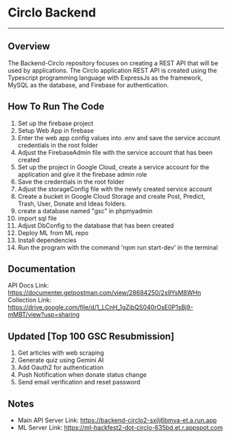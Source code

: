 # Circlo Backend
---------------------
## Overview
The Backend-Circlo repository focuses on creating a REST API that will be used by applications. The Circlo application REST API is created using the Typescript programming language with ExpressJs as the framework, MySQL as the database, and Firebase for authentication.

## How To Run The Code
1. Set up the firebase project
2. Setup Web App in firebase
3. Enter the web app config values ​​into .env and save the service account credentials in the root folder
4. Adjust the FirebaseAdmin file with the service account that has been created
5. Set up the project in Google Cloud, create a service account for the application and give it the firebase admin role
6. Save the credentials in the root folder
7. Adjust the storageConfig file with the newly created service account
8. Create a bucket in Google Cloud Storage and create Post, Predict, Trash, User, Donate and Ideas folders.
9. create a database named "gsc" in phpmyadmin
10. import sql file
11. Adjust DbConfig to the database that has been created
12. Deploy ML from ML repo
13. Install dependencies
14. Run the program with the command 'npm run start-dev' in the terminal
   
## Documentation
API Docs Link: https://documenter.getpostman.com/view/28684250/2s9YsM8WHn
Collection Link: https://drive.google.com/file/d/1_LCnH_1gZibQS040rOsE0P1sBj9-mMBT/view?usp=sharing

## Updated [Top 100 GSC Resubmission]
1. Get articles with web scraping
2. Generate quiz using Gemini AI
3. Add Oauth2 for authentication
4. Push Notification when donate status change
5. Send email verification and reset password

## Notes
* Main API Server Link: https://backend-circlo2-sxilj6bmva-et.a.run.app
* ML Server Link: https://ml-hackfest2-dot-circlo-635bd.et.r.appspot.com
